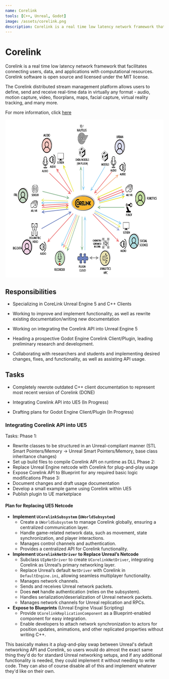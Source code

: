 ```yaml
---
name: Corelink
tools: [C++, Unreal, Godot]
image: /assets/corelink.png
description: Corelink is a real time low latency network framework that facilitates connecting users, data, and applications with computational resources.
---
```



# Corelink

Corelink is a real time low latency network framework that facilitates connecting users, data, and applications with computational resources. Corelink software is open source and licensed under the MIT license.

The Corelink distributed stream management platform allows users to define, send and receive real-time data in virtually any format - audio, motion capture, video, floorplans, maps, facial capture, virtual reality tracking, and many more.

For more information, click [here](https://corelink.hsrn.nyu.edu/)

<center>
<img src="/assets/corelink.png" width="759" height="501">
</center>



## Responsibilities

- Specializing in CoreLink Unreal Engine 5 and C++ Clients

- Working to improve and implement functionality, as well as rewrite existing documentation/writing new documentation

- Working on integrating the Corelink API into Unreal Engine 5

- Heading a prospective Godot Engine Corelink Client/Plugin, leading preliminary research and development.

- Collaborating with researchers and students and implementing desired changes, fixes, and functionality, as well as assisting API usage.


## Tasks

- Completely rewrote outdated C++ client documentation to represent most recent version of Corelink (DONE)

- Integrating Corelink API into UE5 (In Progress)

- Drafting plans for Godot Engine Client/Plugin (In Progress)


### Integrating Corelink API into UE5

Tasks:
Phase 1:
- Rewrite classes to be structured in an Unreal-compliant manner (STL Smart Pointers/Memory -> Unreal Smart Pointers/Memory, base class inheritance changes)
- Set up build files to compile Corelink API on runtime as DLL
Phase 2:
- Replace Unreal Engine netcode with Corelink for plug-and-play usage 
- Expose Corelink API to Blueprint for any required basic logic modifications
Phase 3:
- Document changes and draft usage documentation
- Develop a small example game using Corelink within UE5
- Publish plugin to UE marketplace


#### Plan for Replacing UE5 Netcode

- **Implement `UCorelinkSubsystem` (`UWorldSubsystem`)**
  - Create a `UWorldSubsystem` to manage Corelink globally, ensuring a centralized communication layer.
  - Handle game-related network data, such as movement, state synchronization, and player interactions.
  - Manages control channels and authentication.
  - Provides a centralized API for Corelink functionality.
- **Implement `UCorelinkNetDriver` to Replace Unreal’s Netcode**
  - Subclass `UIpNetDriver` to create `UCorelinkNetDriver`, integrating Corelink as Unreal’s primary networking layer.
  - Replace Unreal’s default `NetDriver` with Corelink in `DefaultEngine.ini`, allowing seamless multiplayer functionality.
  - Manages network channels.
  - Sends and receives Unreal network packets.
  - Does **not** handle authentication (relies on the subsystem).
  - Handles serialization/deserialization of Unreal network packets.
  - Manages network channels for Unreal replication and RPCs.
- **Expose to Blueprints** (Unreal Engine Visual Scripting)
  - Provide `UCorelinkReplicationComponent` as a Blueprint-enabled component for easy integration.
  - Enable developers to attach network synchronization to actors for position updates, animations, and other replicated properties without writing C++.

This basically makes it a plug-and-play swap between Unreal's default networking API and Corelink, so users would do almost the exact same thing they'd do for standard Unreal networking setups, and if any additional functionality is needed, they could implement it without needing to write code. They can also of course disable all of this and implement whatever they'd like on their own.
